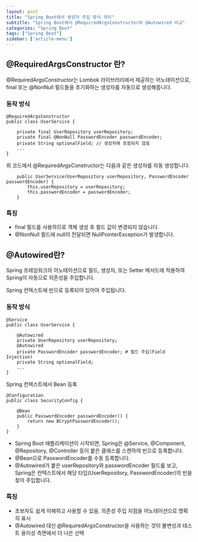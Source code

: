 ```yaml
---
layout: post
title: "Spring Boot에서 생성자 주입 방식 차이"
subtitle: "Spring Boot에서 @RequiredArgsConstructor와 @Autowired 비교"
categories: "Spring Boot"
tags: ["Spring Boot"]
sidebar: ['article-menu']
---
```


## @RequiredArgsConstructor 란?

@RequiredArgsConstructor는 Lombok 라이브러리에서 제공하는 어노테이션으로, final 또는 @NonNull 필드들을 초기화하는 생성자를 자동으로 생성해줍니다. 

### 동작 방식
```
@RequiredArgsConstructor
public class UserService {

    private final UserRepository userRepository;
    private final @NonNull PasswordEncoder passwordEncoder;
    private String optionalField; // 생성자에 포함되지 않음
    ...
}
```

위 코드에서 @RequiredArgsConstructor는 다음과 같은 생성자를 자동 생성합니다:
```
    public UserService(UserRepository userRepository, PasswordEncoder passwordEncoder) {
        this.userRepository = userRepository;
        this.passwordEncoder = passwordEncoder;
    }
```

### 특징
- final 필드를 사용하므로 객체 생성 후 필드 값이 변경되지 않습니다.
- @NonNull 필드에 null이 전달되면 NullPointerException가 발생합니다.

## @Autowired란?
Spring 프레임워크의 어노테이션으로 필드, 생성자, 또는 Setter 메서드에 적용하여 Spring이 자동으로 의존성을 주입합니다.

Spring 컨텍스트에 빈으로 등록되어 있어야 주입됩니다.

### 동작 방식
```
@Service
public class UserService {

    @Autowired
    private UserRepository userRepository;
    @Autowired
    private PasswordEncoder passwordEncoder; # 필드 주입(Field Injection)
    private String optionalField;
    ...
}
```
Spring 컨텍스트에서 Bean 등록
```
@Configuration
public class SecurityConfig {

    @Bean
    public PasswordEncoder passwordEncoder() {
        return new BCryptPasswordEncoder();
    }
}
```

- Spring Boot 애플리케이션이 시작되면, Spring은 @Service, @Component, @Repository, @Controller 등이 붙은 클래스를 스캔하여 빈으로 등록합니다.
- @Bean으로 PasswordEncoder를 수동 등록합니다.
- @Autowired가 붙은 userRepository와 passwordEncoder 필드를 보고, Spring은 컨텍스트에서 해당 타입(UserRepository, PasswordEncoder)의 빈을 찾아 주입합니다.

### 특징
- 초보자도 쉽게 이해하고 사용할 수 있음. 의존성 주입 지점을 어노테이션으로 명확히 표시
- @Autowired 대신 @RequiredArgsConstructor을 사용하는 것이 불변성과 테스트 용이성 측면에서 더 나은 선택